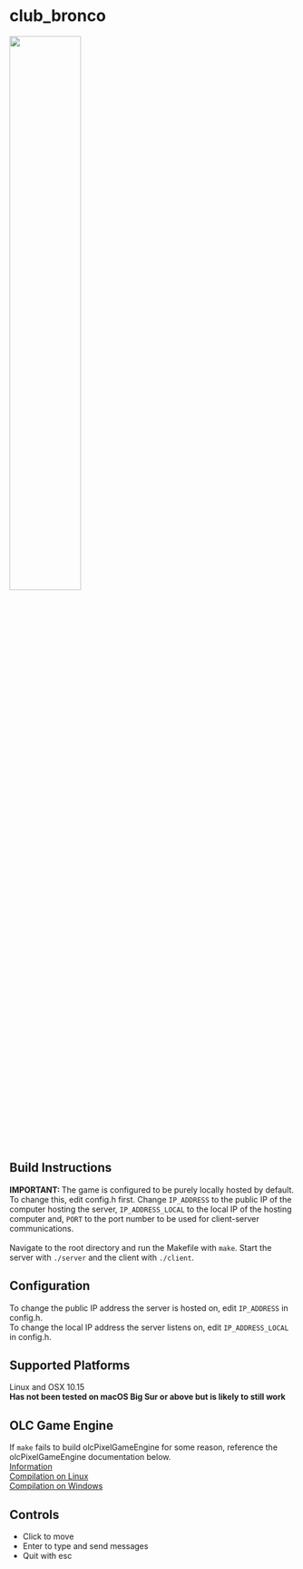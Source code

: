 <h1>club_bronco</h1>
<img src=https://cdn.discordapp.com/attachments/750527778062991404/779156385283702804/unknown.png height=50% width=50%>
<h2>Build Instructions</h2>
<p>
  <strong>IMPORTANT: </strong>The game is configured to be purely locally hosted by default. To change this, edit config.h first. Change <code>IP_ADDRESS</code> to the public IP of the computer hosting the server, <code>IP_ADDRESS_LOCAL</code> to the local IP of the hosting computer and, <code>PORT</code> to the port number to be used for client-server communications.<br><br>
  Navigate to the root directory and run the Makefile with <code>make</code>. Start the server with <code>./server</code> and the client with <code>./client</code>.
</p>
<h2>Configuration</h2>
<p>
  To change the public IP address the server is hosted on, edit <code>IP_ADDRESS</code> in config.h.<br>
  To change the local IP address the server listens on, edit <code>IP_ADDRESS_LOCAL</code> in config.h.
</p>
<h2>Supported Platforms</h2>
<p>
  Linux and OSX 10.15<br>
  <strong>Has not been tested on macOS Big Sur or above but is likely to still work</strong>
</p>
<h2>OLC Game Engine</h2>
If <code>make</code> fails to build olcPixelGameEngine for some reason, reference the olcPixelGameEngine documentation below.<br>
<a href="https://github.com/OneLoneCoder/olcPixelGameEngine/wiki">Information</a>
<br>
<a href="https://github.com/OneLoneCoder/olcPixelGameEngine/wiki/Compiling-on-Linux">Compilation on Linux</a>
<br>
<a href="https://github.com/OneLoneCoder/olcPixelGameEngine/wiki/Compiling-with-Visual-Studio">Compilation on Windows</a>
<h2>Controls</h2>
<ul>
  <li>Click to move</li>
  <li>Enter to type and send messages</li>
  <li>Quit with esc</li>
</ul>
